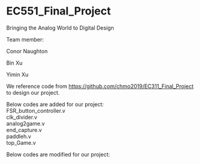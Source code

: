 # EC551_Final_Project

Bringing the Analog World to Digital Design

Team member:

Conor Naughton 

Bin Xu

Yimin Xu


We reference code from https://github.com/chmo2019/EC311_Final_Project to design our project. <br />

Below codes are added for our project:<br />
FSR_button_controller.v<br />
clk_divider.v<br />
analog2game.v<br />
end_capture.v<br />
paddleh.v<br />
top_Game.v<br />

Below codes are modified for our project:<br />

